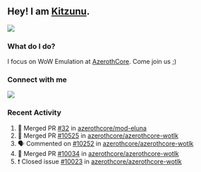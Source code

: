 ## Hey! I am [Kitzunu](https://Github.com/Kitzunu).

<!--<a href="https://github-readme-stats.kitzunu.vercel.app/api?username=Kitzunu&show_icons=true&theme=dark">
  <img align="center" src="https://github-readme-stats.kitzunu.vercel.app/api?username=Kitzunu&show_icons=true&theme=dark" />
</a>-->
<a href="https://github-readme-stats.kitzunu.vercel.app/api?username=Kitzunu&show_icons=true&theme=dark">
  <img align="center" src="https://github-readme-stats.vercel.app/api/top-langs/?username=Kitzunu&layout=compact&theme=dark" />
</a>

### What do I do?

I focus on WoW Emulation at [AzerothCore](https://Github.com/AzerothCore). Come join us ;)

### Connect with me
[![](https://img.shields.io/badge/AzerothCore%20Discord-Connect%20with%20me!-green)](https://discord.com/invite/gkt4y2x)

### Recent Activity

<!--START_SECTION:activity-->
1. 🎉 Merged PR [#32](https://github.com/azerothcore/mod-eluna/pull/32) in [azerothcore/mod-eluna](https://github.com/azerothcore/mod-eluna)
2. 🎉 Merged PR [#10525](https://github.com/azerothcore/azerothcore-wotlk/pull/10525) in [azerothcore/azerothcore-wotlk](https://github.com/azerothcore/azerothcore-wotlk)
3. 🗣 Commented on [#10252](https://github.com/azerothcore/azerothcore-wotlk/issues/10252) in [azerothcore/azerothcore-wotlk](https://github.com/azerothcore/azerothcore-wotlk)
4. 🎉 Merged PR [#10034](https://github.com/azerothcore/azerothcore-wotlk/pull/10034) in [azerothcore/azerothcore-wotlk](https://github.com/azerothcore/azerothcore-wotlk)
5. ❗️ Closed issue [#10023](https://github.com/azerothcore/azerothcore-wotlk/issues/10023) in [azerothcore/azerothcore-wotlk](https://github.com/azerothcore/azerothcore-wotlk)
<!--END_SECTION:activity-->
